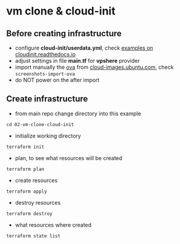 # vm clone & cloud-init

## Before creating infrastructure
- configure __cloud-init/userdata.yml__,  check [examples on cloudinit.readthedocs.io](https://cloudinit.readthedocs.io/en/latest/topics/examples.html)
- adjust settings in file __main.tf__ for __vpshere__ provider
- import manually the [ova](https://cloud-images.ubuntu.com/focal/current/focal-server-cloudimg-amd64.ova) from [cloud-images.ubuntu.com](https://cloud-images.ubuntu.com), check `screenshots-import-ova`
- do NOT power on the after import

## Create infrastructure
- from main repo change directory into this example
```
cd 02-vm-clone-cloud-init
```
- initialize working directory
```
terraform init
```
- plan, to see what resources will be created
```
terraform plan
```

- create resources
```
terraform apply
```

- destroy resources
```
terraform destroy
```

- what resources where created
```
terraform state list
```
